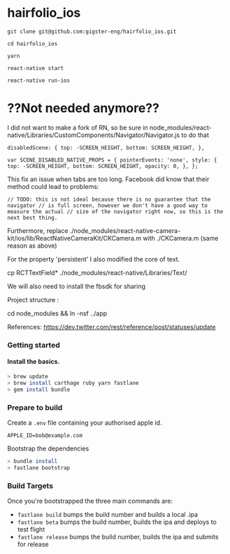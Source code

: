 # hairfolio_ios

```
git clone git@github.com:gigster-eng/hairfolio_ios.git

cd hairfolio_ios

yarn

react-native start

react-native run-ios
```










# ??Not needed anymore??

I did not want to make a fork of RN, so be sure in node_modules/react-native/Libraries/CustomComponents/Navigator/Navigator.js to do that


`disabledScene: {
  top: -SCREEN_HEIGHT,
  bottom: SCREEN_HEIGHT,
},`


`var SCENE_DISABLED_NATIVE_PROPS = {
  pointerEvents: 'none',
  style: {
    top: -SCREEN_HEIGHT,
    bottom: SCREEN_HEIGHT,
    opacity: 0,
  },
};`

This fix an issue when tabs are too long. Facebook did know that their method could lead to problems:

`// TODO: this is not ideal because there is no guarantee that the navigator
// is full screen, however we don't have a good way to measure the actual
// size of the navigator right now, so this is the next best thing.`

Furthermore, replace  ./node_modules/react-native-camera-kit/ios/lib/ReactNativeCameraKit/CKCamera.m with ./CKCamera.m (same reason as above)

For the property 'persistent' I also modified the core of text.

cp RCTTextField* ./node_modules/react-native/Libraries/Text/

We will also need to install the fbsdk for sharing


Project structure :

cd node_modules && ln -nsf ../app


References:
https://dev.twitter.com/rest/reference/post/statuses/update



### Getting started

#### Install the basics.

```sh
> brew update
> brew install carthage ruby yarn fastlane
> gem install bundle
```

### Prepare to build

Create a `.env` file containing your authorised apple id.

```
APPLE_ID=bob@example.com
```

Bootstrap the dependencies

```sh
> bundle install
> fastlane bootstrap
```

### Build Targets

Once you're bootstrapped the three main commands are:

* `fastlane build` bumps the build number and builds a local .ipa
* `fastlane beta` bumps the build number, builds the ipa and deploys to test flight
* `fastlane release` bumps the build number, builds the ipa and submits for release

